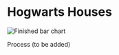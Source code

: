 # Hogwarts Houses
![Finished bar chart](/../process/images/design9.gif?raw=true)

Process (to be added)
